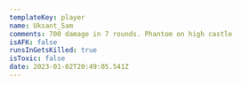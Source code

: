 ```yaml
---
templateKey: player
name: Uksant_Sam
comments: 700 damage in 7 rounds. Phantom on high castle
isAFK: false
runsInGetsKilled: true
isToxic: false
date: 2023-01-02T20:49:05.541Z
---
```

